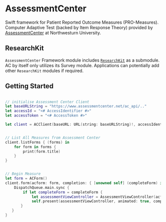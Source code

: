 # AssessmentCenter

Swift framework for Patient Reported Outcome Measures (PRO-Measures). Computer Adaptive Test (backed by Item Response Theory) provided by [AssessmentCenter](http://www.assessmentcenter.net) at Northwesturn University.


## ResearchKit

`AssessmentCenter` Framework module includes [`ResearchKit`](http://researchkit.org) as a submodule. AC by itself only utilizes its Survey module. Applications can potentially add other `ResearchKit` modules if required. 


## Getting Started

```swift

// initialise Assessment Center Client
let baseURLString = "https://www.assessmentcenter.net/ac_api/.."
let accessId = "<# AccessIdentifier #>" 
let accessToken = "<# AccessToken #>"

let client = ACClient(baseURL: URL(string: baseURLString)!, accessIdentifier: accessId, token: accessToken)


// List All Measures from Assessment Center
client.listForms { (forms) in 
    for form in forms {
        print(form.title)
    }
}


// Begin Measure
let form = ACForm() 
client.form(acform: form, completion: { [unowned self] (completeForm) in 
    DispatchQueue.main.sync {
        if let completeForm = completeForm {
            let assessmentViewController = AssessmentViewController(acform: completeForm, client: client, sessionIdentifier: "Neuro-Clinic-testing")
            self.present(assessmentViewController, animated: true, completion: nil)
       }
   }
}
```
